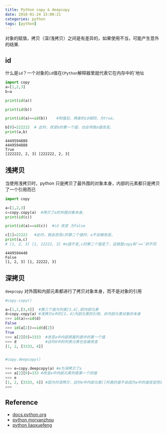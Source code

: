 ```yaml
---
title: Python copy & deepcopy
date: 2018-01-24 15:00:21
categories: python
tags: [python]
---
```


对象的赋值，拷贝（深/浅拷贝）之间是有差异的，如果使用不当，可能产生意外的结果.

<!-- more -->

## id

什么是`id`？一个对象的`id`值在`CPython`解释器里就代表它在内存中的`地址


```python
import copy
a=[1,2,3]
b=a

print(id(a))

print(id(b))

print(id(a)==id(b))    #附值后，两者的id相同，为true。

b[0]=222222  # 此时，改变b的第一个值，也会导致a值改变。
print(a,b)
```

    4449594888
    4449594888
    True
    [222222, 2, 3] [222222, 2, 3]


## 浅拷贝

当使用浅拷贝时，python 只是拷贝了最外围的对象本身，内部的元素都只是拷贝了一个引用而已


```python
import copy

a=[1,2,3]
c=copy.copy(a)  #拷贝了a的外围对象本身,
print(id(c))

print(id(a)==id(c))  #id 改变 为false

c[1]=22222   #此时，我去改变c的第二个值时，a不会被改变。
print(a,c)
# [1, 2, 3] [1, 22222, 3] #a值不变,c的第二个值变了，这就是copy和‘==’的不同
```

    4449594440
    False
    [1, 2, 3] [1, 22222, 3]


## 深拷贝

`deepcopy` 对外围和内部元素都进行了拷贝对象本身，而不是对象的引用


```python
#copy.copy()

a=[1,2,[3,4]]  #第三个值为列表[3,4],即内部元素
d=copy.copy(a) #浅拷贝a中的[3，4]内部元素的引用，非内部元素对象的本身
>>> id(a)==id(d)
False
>>> id(a[2])==id(d[2])
True
>>> a[2][0]=3333  #改变a中内部原属列表中的第一个值
>>> d             #这时d中的列表元素也会被改变
[1, 2, [3333, 4]]


#copy.deepcopy()

>>> e=copy.deepcopy(a) #e为深拷贝了a
>>> a[2][0]=333 #改变a中内部元素列表第一个的值
>>> e
[1, 2, [3333, 4]] #因为时深拷贝，这时e中内部元素[]列表的值不会因为a中的值改变而改变
>>>
```

## Reference

- [docs.python.org][1]
- [python morvanzhou][2]
- [python liaoxuefeng][3]

[1]: https://docs.python.org/
[2]: https://morvanzhou.github.io/
[3]: https://www.liaoxuefeng.com/